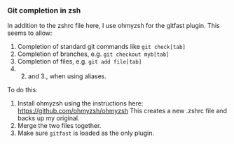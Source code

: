 ### Git completion in zsh

In addition to the zshrc file here, I use ohmyzsh for the gitfast plugin.
This seems to allow:
1. Completion of standard git commands like `git check[tab]`
2. Completion of branches, e.g. `git checkout myb[tab]`
3. Completion of files, e.g. `git add file[tab]`
4. 2. and 3., when using aliases.

To do this:
1. Install ohmyzsh using the instructions here: https://github.com/ohmyzsh/ohmyzsh
This creates a new .zshrc file and backs up my original.
2. Merge the two files together.
3. Make sure `gitfast` is loaded as the only plugin.

